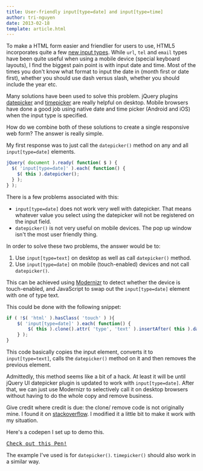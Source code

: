 ```yaml
---
title: User-friendly input[type=date] and input[type=time]
author: tri-nguyen
date: 2013-02-18
template: article.html
---
```


To make a HTML form easier and friendlier for users to use, HTML5 incorporates quite a few [new input types](http://www.html5rocks.com/en/tutorials/forms/html5forms/#toc-inputs-attributes-types). While `url`, `tel` and `email` types have been quite useful when using a mobile device (special keyboard layouts), I find the biggest pain point is with input date and time. Most of the times you don't know what format to input the date in (month first or date first), whether you should use dash versus slash, whether you should include the year etc. <span class="more"></span>

Many solutions have been used to solve this problem. jQuery plugins [datepicker](http://jqueryui.com/datepicker/) and [timepicker](http://jonthornton.github.com/jquery-timepicker/) are really helpful on desktop. Mobile browsers have done a good job using native date and time picker (Android and iOS) when the input type is specified.

How do we combine both of these solutions to create a single responsive web form? The answer is really simple.

My first response was to just call the `datepicker()` method on any and all `input[type=date]` elements.
```javascript
jQuery( document ).ready( function( $ ) {
  $( 'input[type=date]' ).each( function() {
    $( this ).datepicker();
  } );
} );
```
There is a few problems associated with this:

- `input[type=date]` does not work very well with datepicker. That means whatever value you select using the datepicker will not be registered on the input field.
- `datepicker()` is not very useful on mobile devices. The pop up window isn't the most user friendly thing.

In order to solve these two problems, the answer would be to:

1. Use `input[type=text]` on desktop as well as call `datepicker()` method.
2. Use `input[type=date]` on mobile (touch-enabled) devices and not call `datepicker()`.

This can be achieved using [Modernizr](http://modernizr.com/) to detect whether the device is touch-enabled, and JavaScript to swap out the `input[type=date]` element with one of type text.

This could be done with the following snippet:
```javascript
if ( !$( 'html' ).hasClass( 'touch' ) ){
	$( 'input[type=date]' ).each( function() {
		$( this ).clone().attr( 'type', 'text' ).insertAfter( this ).datepicker().prev().remove();
	} );
}
```
This code basically copies the input element, converts it to `input[type=text]`, calls the `datepicker()` method on it and then removes the previous element.

Admittedly, this method seems like a bit of a hack. At least it will be until jQuery UI datepicker plugin is updated to work with `input[type=date]`. After that, we can just use Modernizr to selectively call it on desktop browsers without having to do the whole copy and remove business.

Give credit where credit is due: the clone/ remove code is not originally mine. I found it on [stackoverflow](http://stackoverflow.com/a/12617534/1368032). I modified it a little bit to make it work with my situation.

Here's a codepen I set up to demo this.
<pre class="codepen" data-height="300" data-type="result" data-href="nhbql" data-user="tnguyen14" data-safe="true"><code></code><a href="http://codepen.io/tnguyen14/pen/nhbql">Check out this Pen!</a></pre>
<script async src="http://codepen.io/assets/embed/ei.js"></script>

The example I've used is for `datepicker()`. `timepicker()` should also work in a similar way.